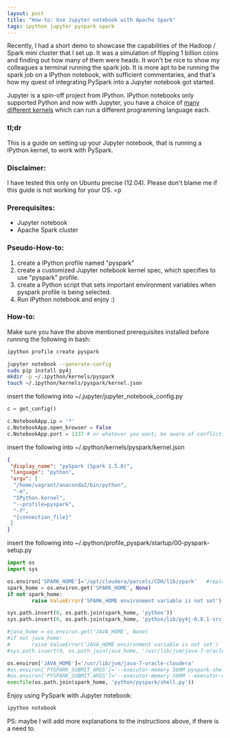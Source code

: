 ```yaml
---
layout: post
title: "How-to: Use Jupyter notebook with Apache Spark"
tags: ipython jupyter pyspark spark
---
```


Recently, I had a short demo to showcase the capabilities of the Hadoop / Spark mini cluster that I set up. It was a simulation of flipping 1 billion coins and finding out how many of them were heads. It won't be nice to show my colleagues a terminal running the spark job. It is more apt to be running the spark job on a IPython notebook, with sufficient commentaries, and that's how my quest of integrating PySpark into a Jupyter notebook got started. 

Jupyter is a spin-off project from IPython. IPython notebooks only supported Python and now with Jupyter, you have a choice of [many different kernels][1] which can run a different programming language each.


### tl;dr

This is a guide on setting up your Jupyter notebook, that is running a IPython kernel, to work with PySpark.


### Disclaimer: 

I have tested this only on Ubuntu precise (12.04). Please don't blame me if this guide is not working for your OS. =p 

### Prerequisites:

- Jupyter notebook
- Apache Spark cluster


### Pseudo-How-to:

1. create a IPython profile named "pyspark"
2. create a customized Jupyter notebook kernel spec, which specifies to use "pyspark" profile.
3. create a Python script that sets important environment variables when pyspark profile is being selected.
4. Run IPython notebook and enjoy :)


### How-to:

Make sure you have the above mentioned prerequisites installed before running the following in bash:

```bash
ipython profile create pyspark

jupyter notebook --generate-config
sudo pip install py4j
mkdir -p ~/.ipython/kernels/pyspark
touch ~/.ipython/kernels/pyspark/kernel.json
```

insert the following into ~/.jupyter/jupyter_notebook_config.py

```python
c = get_config()

c.NotebookApp.ip = '*'
c.NotebookApp.open_browser = False
c.NotebookApp.port = 1337 # or whatever you want; be aware of conflicts
```


insert the following into ~/.ipython/kernels/pyspark/kernel.json

```json
{
 "display_name": "pySpark (Spark 1.5.0)",
 "language": "python",
 "argv": [
  "/home/vagrant/anaconda2/bin/python",
  "-m",
  "IPython.kernel",
  "--profile=pyspark",
  "-f",
  "{connection_file}"
 ]
}
```


insert the following into ~/.ipython/profile_pyspark/startup/00-pyspark-setup.py

```python
import os
import sys

os.environ['SPARK_HOME']='/opt/cloudera/parcels/CDH/lib/spark'   #replace with your spark home directory
spark_home = os.environ.get('SPARK_HOME', None)
if not spark_home:
        raise ValueError('SPARK_HOME environment variable is not set')

sys.path.insert(0, os.path.join(spark_home, 'python'))
sys.path.insert(0, os.path.join(spark_home, 'python/lib/py4j-0.8.1-src.zip'))

#java_home = os.environ.get('JAVA_HOME', None)
#if not java_home:
#       raise ValueError('JAVA_HOME environment variable is not set')
#sys.path.insert(0, os.path.join(java_home, '/usr/lib/jvm/java-7-oracle-cloudera'))

os.environ['JAVA_HOME']='/usr/lib/jvm/java-7-oracle-cloudera'
#os.environ['PYSPARK_SUBMIT_ARGS']='--executor-memory 500M pyspark-shell'
#os.environ['PYSPARK_SUBMIT_ARGS']='--executor-memory 500M --executor-cores 4  --num-executors 20 pyspark-shell'
execfile(os.path.join(spark_home, 'python/pyspark/shell.py'))
```




Enjoy using PySpark with Jupyter notebook:

```bash
ipython notebook
```




PS: maybe I will add more explanations to the instructions above, if there is a need to.




[1]: https://github.com/ipython/ipython/wiki/IPython-kernels-for-other-languages
